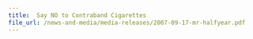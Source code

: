 ```yaml
---
title: 	Say NO to Contraband Cigarettes
file_url: /news-and-media/media-releases/2007-09-17-mr-halfyear.pdf
---
```

